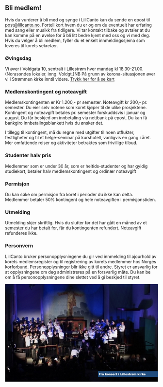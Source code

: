## Bli medlem!

Hvis du vurderer å bli med og synge i LillCanto kan du sende en epost til post@lillcanto.no. Fortell kort hvem du er og om du eventuelt har erfaring med sang eller musikk fra tidligere. Vi tar kontakt tilbake og avtaler at du kan komme på en øvelse for å bli litt bedre kjent med oss og vi med deg. Hvis du velger å bli medlem, fyller du et enkelt innmeldingssjema som leveres til korets sekretær.

### Øvingsdag
Vi øver i Voldgata 10, sentralt i Lillestrøm hver mandag kl 18.30-21.00. (Norasondes lokaler, inng. Voldgt.)NB På grunn av korona-situasjonen øver vi i Strømmen kirke inntil videre.
<a href="https://www.google.com/maps/place/Voldgata+10,+2000+Lillestrøm/@59.9551584,11.0441749,17.07z/data=!4m5!3m4!1s0x46417ca067978775:0x976f13077d3d2f76!8m2!3d59.9551119!4d11.0463795">Trykk her for å se kart</a>
### Medlemskontingent og noteavgift 
Medlemskontingenten er Kr 1.200,- pr semester.
Noteavgift kr 200,- pr. semester. Du eier selv notene som koret kjøper til de ulike prosjektene.
Kontingent og noteavgift betales pr. semester forskuddsvis i januar og august. Du får beskjed om innbetaling via nettbank på epost. Du kan få bankgiro innbetalingsblankett hvis du ønsker det.

I tillegg til kontingent, må du regne med utgifter til noen utflukter, festligheter og til et helge-seminar på kurshotell, vanligvis en gang i året. Mer omfattende reiser og aktiviteter betraktes som frivillige tilbud.
### Studenter halv pris
Medlemmer som er under 30 år, som er heltids-studenter og har gyldig studiekort, betaler halv medlemskontingent og ordinær noteavgift
### Permisjon
Du kan søke om permisjon fra koret i perioder du ikke kan delta. Medlemmer betaler 50% kontingent og hele noteavgiften i permisjonstiden.
### Utmelding
Utmelding skjer skriftlig. Hvis du slutter før det har gått en måned av et semester du har betalt for, får du kontingenten refundert. Noteavgift refunderes ikke.
### Personvern
LillCanto bruker personopplysningene du gir ved innmelding til ajourhold av korets medlemsregister og til registrering av korets medlemmer hos Norges korforbund. Personopplysninger blir ikke gitt til andre. Styret er ansvarlig for at opplysningene om deg administreres på en forsvarlig måte. Du kan be om å få personopplysningene dine slettet ved å gi beskjed til styret.

![LillCanto Julekonsert 2019](assets/bilder_til_web/KirkekonsertTXT.jpg)
